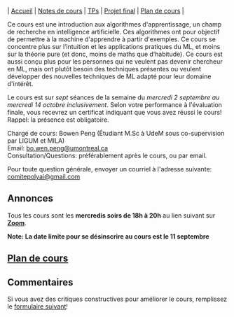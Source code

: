 | [Accueil](index.md) | [Notes de cours](notes-de-cours.md) | [TPs](travaux-pratiques.md) | [Projet final](projet-final.md) | [Plan de cours](plan-de-cours.md) |

Ce cours est une introduction aux algorithmes d'apprentissage, un champ de recherche en intelligence artificielle. 
Ces algorithmes ont pour objectif de permettre à la machine d'apprendre à partir d'exemples. Ce cours se concentre plus sur l’intuition et 
les applications pratiques du ML, et moins sur la théorie pure (et donc, moins de maths que d’habitude). Ce cours est aussi conçu plus pour 
les personnes qui ne veulent pas devenir chercheur en ML, mais ont plutôt besoin des techniques présentes ou veulent développer des nouvelles techniques de
ML adapté pour leur domaine d'intérêt.

Le cours est sur *sept* séances de la semaine du *mercredi 2 septembre au mercredi 14 octobre inclusivement*. Selon votre performance à l'évaluation finale, 
vous recevrez un certificat indiquant que vous avez réussi le cours! Rappel: la présence est obligatoire.


Chargé de cours: Bowen Peng (Étudiant M.Sc à UdeM sous co-supervision par LIGUM et MILA)  
Email: bo.wen.peng@umontreal.ca  
Consultation/Questions: préférablement après le cours, ou par email.  

Pour toute question générale, envoyer un courriel à l'adresse suivante: comitepolyai@gmail.com

## Annonces

Tous les cours sont les **mercredis soirs de 18h à 20h** au lien suivant sur **[Zoom](google.com)**.

**Note: La date limite pour se désinscrire au cours est le 11 septembre**

## [Plan de cours](plan-de-cours.md)

## Commentaires

Si vous avez des critiques constructives pour améliorer le cours, remplissez le <a href="https://forms.gle/BXYCwYLDemsM13Zw8" target="_blank" rel="noopener noreferer">formulaire suivant</a>!

